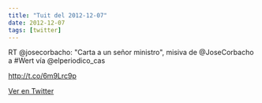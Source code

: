 ```yaml
---
title: "Tuit del 2012-12-07"
date: 2012-12-07
tags: [twitter]
---
```


RT @josecorbacho: "Carta a un señor ministro", misiva de @JoseCorbacho a #Wert vía @elperiodico_cas

http://t.co/6m9Lrc9p



[Ver en Twitter](https://twitter.com/i/web/status/277116775471144960)
